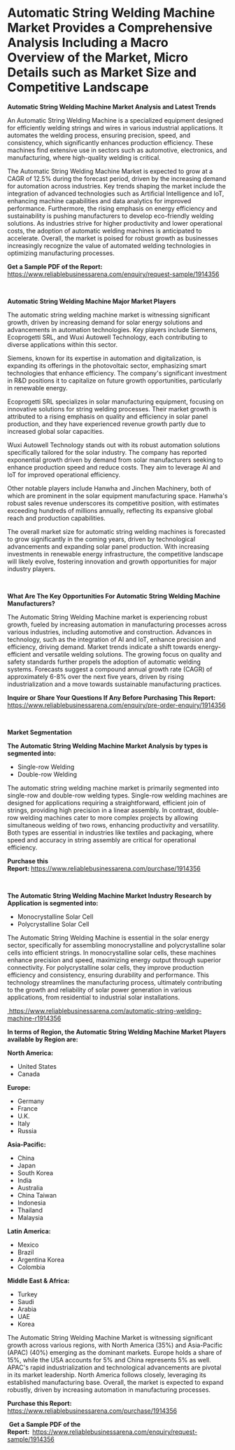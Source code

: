 <p><h1>Automatic String Welding Machine Market Provides a Comprehensive Analysis Including a Macro Overview of the Market, Micro Details such as Market Size and Competitive Landscape</h1></p><p><strong>Automatic String Welding Machine Market Analysis and Latest Trends</strong></p>
<p><p>An Automatic String Welding Machine is a specialized equipment designed for efficiently welding strings and wires in various industrial applications. It automates the welding process, ensuring precision, speed, and consistency, which significantly enhances production efficiency. These machines find extensive use in sectors such as automotive, electronics, and manufacturing, where high-quality welding is critical.</p><p>The Automatic String Welding Machine Market is expected to grow at a CAGR of 12.5% during the forecast period, driven by the increasing demand for automation across industries. Key trends shaping the market include the integration of advanced technologies such as Artificial Intelligence and IoT, enhancing machine capabilities and data analytics for improved performance. Furthermore, the rising emphasis on energy efficiency and sustainability is pushing manufacturers to develop eco-friendly welding solutions. As industries strive for higher productivity and lower operational costs, the adoption of automatic welding machines is anticipated to accelerate. Overall, the market is poised for robust growth as businesses increasingly recognize the value of automated welding technologies in optimizing manufacturing processes.</p></p>
<p><strong>Get a Sample PDF of the Report:&nbsp;</strong> <a href="https://www.reliablebusinessarena.com/enquiry/request-sample/1914356?utm_campaign=2175&utm_medium=2&utm_source=Github&utm_content=ia&utm_term=12042025&utm_id=automatic-string-welding-machine">https://www.reliablebusinessarena.com/enquiry/request-sample/1914356</a></p>
<p>&nbsp;</p>
<p><strong>Automatic String Welding Machine Major Market Players</strong></p>
<p><p>The automatic string welding machine market is witnessing significant growth, driven by increasing demand for solar energy solutions and advancements in automation technologies. Key players include Siemens, Ecoprogetti SRL, and Wuxi Autowell Technology, each contributing to diverse applications within this sector.</p><p>Siemens, known for its expertise in automation and digitalization, is expanding its offerings in the photovoltaic sector, emphasizing smart technologies that enhance efficiency. The company's significant investment in R&D positions it to capitalize on future growth opportunities, particularly in renewable energy.</p><p>Ecoprogetti SRL specializes in solar manufacturing equipment, focusing on innovative solutions for string welding processes. Their market growth is attributed to a rising emphasis on quality and efficiency in solar panel production, and they have experienced revenue growth partly due to increased global solar capacities.</p><p>Wuxi Autowell Technology stands out with its robust automation solutions specifically tailored for the solar industry. The company has reported exponential growth driven by demand from solar manufacturers seeking to enhance production speed and reduce costs. They aim to leverage AI and IoT for improved operational efficiency.</p><p>Other notable players include Hanwha and Jinchen Machinery, both of which are prominent in the solar equipment manufacturing space. Hanwha's robust sales revenue underscores its competitive position, with estimates exceeding hundreds of millions annually, reflecting its expansive global reach and production capabilities.</p><p>The overall market size for automatic string welding machines is forecasted to grow significantly in the coming years, driven by technological advancements and expanding solar panel production. With increasing investments in renewable energy infrastructure, the competitive landscape will likely evolve, fostering innovation and growth opportunities for major industry players.</p></p>
<p>&nbsp;</p>
<p><strong>What Are The Key Opportunities For Automatic String Welding Machine Manufacturers?</strong></p>
<p><p>The Automatic String Welding Machine market is experiencing robust growth, fueled by increasing automation in manufacturing processes across various industries, including automotive and construction. Advances in technology, such as the integration of AI and IoT, enhance precision and efficiency, driving demand. Market trends indicate a shift towards energy-efficient and versatile welding solutions. The growing focus on quality and safety standards further propels the adoption of automatic welding systems. Forecasts suggest a compound annual growth rate (CAGR) of approximately 6-8% over the next five years, driven by rising industrialization and a move towards sustainable manufacturing practices.</p></p>
<p><strong>Inquire or Share Your Questions If Any Before Purchasing This Report:</strong> <a href="https://www.reliablebusinessarena.com/enquiry/pre-order-enquiry/1914356?utm_campaign=2175&utm_medium=2&utm_source=Github&utm_content=ia&utm_term=12042025&utm_id=automatic-string-welding-machine">https://www.reliablebusinessarena.com/enquiry/pre-order-enquiry/1914356</a></p>
<p>&nbsp;</p>
<p><strong>Market Segmentation</strong></p>
<p><strong>The Automatic String Welding Machine Market Analysis by types is segmented into:</strong></p>
<p><ul><li>Single-row Welding</li><li>Double-row Welding</li></ul></p>
<p><p>The automatic string welding machine market is primarily segmented into single-row and double-row welding types. Single-row welding machines are designed for applications requiring a straightforward, efficient join of strings, providing high precision in a linear assembly. In contrast, double-row welding machines cater to more complex projects by allowing simultaneous welding of two rows, enhancing productivity and versatility. Both types are essential in industries like textiles and packaging, where speed and accuracy in string assembly are critical for operational efficiency.</p></p>
<p><strong>Purchase this Report:&nbsp;</strong><a href="https://www.reliablebusinessarena.com/purchase/1914356?utm_campaign=2175&utm_medium=2&utm_source=Github&utm_content=ia&utm_term=12042025&utm_id=automatic-string-welding-machine">https://www.reliablebusinessarena.com/purchase/1914356</a></p>
<p>&nbsp;</p>
<p><strong>The Automatic String Welding Machine Market Industry Research by Application is segmented into:</strong></p>
<p><ul><li>Monocrystalline Solar Cell</li><li>Polycrystalline Solar Cell</li></ul></p>
<p><p>The Automatic String Welding Machine is essential in the solar energy sector, specifically for assembling monocrystalline and polycrystalline solar cells into efficient strings. In monocrystalline solar cells, these machines enhance precision and speed, maximizing energy output through superior connectivity. For polycrystalline solar cells, they improve production efficiency and consistency, ensuring durability and performance. This technology streamlines the manufacturing process, ultimately contributing to the growth and reliability of solar power generation in various applications, from residential to industrial solar installations.</p></p>
<p><a href="https://www.reliablebusinessarena.com/automatic-string-welding-machine-r1914356?utm_campaign=2175&utm_medium=2&utm_source=Github&utm_content=ia&utm_term=12042025&utm_id=automatic-string-welding-machine">&nbsp;https://www.reliablebusinessarena.com/automatic-string-welding-machine-r1914356</a></p>
<p><strong>In terms of Region, the Automatic String Welding Machine Market Players available by Region are:</strong></p>
<p>
    <p> <strong> North America: </strong>
        <ul>
            <li>United States</li>
            <li>Canada</li>
        </ul>
        </p> 
    <p> <strong> Europe: </strong>
        <ul>
            <li>Germany</li>
            <li>France</li>
            <li>U.K.</li>
            <li>Italy</li>
            <li>Russia</li>
        </ul>
        </p> 
    <p> <strong> Asia-Pacific: </strong>
        <ul>
            <li>China</li>
            <li>Japan</li>
            <li>South Korea</li>
            <li>India</li>
            <li>Australia</li>
            <li>China Taiwan</li>
            <li>Indonesia</li>
            <li>Thailand</li>
            <li>Malaysia</li>
        </ul>
        </p> 
    <p> <strong> Latin America: </strong>
        <ul>
            <li>Mexico</li>
            <li>Brazil</li>
            <li>Argentina Korea</li>
            <li>Colombia</li>
        </ul>
        </p> 
    <p> <strong> Middle East & Africa: </strong>
        <ul>
            <li>Turkey</li>
            <li>Saudi</li>
            <li>Arabia</li>
            <li>UAE</li>
            <li>Korea</li>
        </ul>
    </p>
    </p>
<p><p>The Automatic String Welding Machine Market is witnessing significant growth across various regions, with North America (35%) and Asia-Pacific (APAC) (40%) emerging as the dominant markets. Europe holds a share of 15%, while the USA accounts for 5% and China represents 5% as well. APAC's rapid industrialization and technological advancements are pivotal in its market leadership. North America follows closely, leveraging its established manufacturing base. Overall, the market is expected to expand robustly, driven by increasing automation in manufacturing processes.</p></p>
<p><strong>Purchase this Report: </strong><a href="https://www.reliablebusinessarena.com/purchase/1914356?utm_campaign=2175&utm_medium=2&utm_source=Github&utm_content=ia&utm_term=12042025&utm_id=automatic-string-welding-machine">https://www.reliablebusinessarena.com/purchase/1914356</a></p>
<p>&nbsp;<strong>Get a Sample PDF of the Report:&nbsp;&nbsp;</strong><a href="https://www.reliablebusinessarena.com/enquiry/request-sample/1914356?utm_campaign=2175&utm_medium=2&utm_source=Github&utm_content=ia&utm_term=12042025&utm_id=automatic-string-welding-machine">https://www.reliablebusinessarena.com/enquiry/request-sample/1914356</a></p>
<p><strong></strong></p>
<p><p></p><p></p><p></p></p>